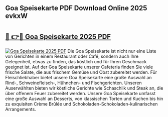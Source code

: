 ## Goa Speisekarte PDF Download Online 2025 evkxW

# <h2><a href="http://gce6jf.nevu.top/?p=Goa+Speisekarte">🔗 👉🔴 Goa Speisekarte 2025 PDF</a></h2>

[![Goa Speisekarte 2025 PDF](https://i.imgur.com/dBaPXMq.png)](http://gce6jf.nevu.top/?p=Goa+Speisekarte)
Die Goa Speisekarte ist nicht nur eine Liste von Gerichten in einem Restaurant oder Café, sondern auch Ihre Gelegenheit, etwas zu finden, das köstlich und für Ihren Geschmack geeignet ist. Auf der Goa Speisekarte unserer Cafeteria finden Sie viele frische Salate, die aus frischem Gemüse und Obst zubereitet werden. Für Fleischliebhaber bietet unsere Goa Speisekarte eine große Auswahl an Rind-, Schweinefleisch-, Hühnchen- und Fischgerichten. Unseren Auserwählten bieten wir köstliche Gerichte wie Schaschlik und Steak an, die über offenem Feuer zubereitet werden. Unsere Goa Speisekarte umfasst eine große Auswahl an Desserts, von klassischen Torten und Kuchen bis hin zu exquisiten Crème Brûlée und Schokoladen-Schokoladen-kulinarischen Arrangements.
